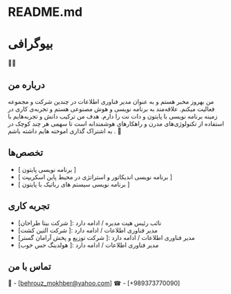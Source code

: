 # README.md
# بیوگرافی
💁‍♂️

## درباره من

من بهروز مخبر هستم و به عنوان مدیر فناوری اطلاعات در چندین شرکت و مجموعه فعالیت میکنم. علاقه‌مند به برنامه نویسی و هوش مصنوعی هستم و تجربه‌ی کاری در زمینه برنامه نویسی با پایتون و دات نت را دارم. هدف من ترکیب دانش و تجربه‌هایم با استفاده از تکنولوژی‌های مدرن و راهکارهای هوشمندانه است تا سهمی هر چند کوچک در به اشتراک گذاری اموخته هایم داشته باشم .
🔅

## تخصص‌ها

- [ برنامه نویسی پایتون ]
- [ برنامه نویسی اندیکاتور و استراتژی در محیط پاین اسکریپت ]
- [ برنامه نویسی سیستم های رباتیک با پایتون ]

## تجربه کاری

- [شرکت بیتا طراحان ]: نائب رئیس هیت مدیره / ادامه دارد
- [شرکت التین کشت ]: مدیر فناوری اطلاعات / ادامه دارد
- [شرکت توزیع و پخش آرامان گستر ]: مدیر فناوری اطلاعات / ادامه دارد
- [هولدینگ حس خوب ]: مدیر فناوری اطلاعات / ادامه دارد

## تماس با من

📨 - [behrouz_mokhber@yahoo.com]
☎  - [+989373770090]

